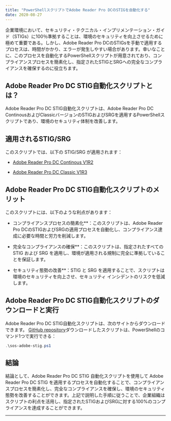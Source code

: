 ```yaml
---
title: "PowerShellスクリプトでAdobe Reader Pro DCのSTIGを自動化する"
date: 2020-08-27
---
```


企業環境において、セキュリティ・テクニカル・インプリメンテーション・ガイド（STIGs）に100％準拠することは、環境のセキュリティを向上させるために極めて重要である。しかし、Adobe Reader Pro DCのSTIGsを手動で適用するプロセスは、時間がかかり、エラーが発生しやすい場合があります。幸いなことに、このプロセスを自動化するPowerShellスクリプトが用意されており、コンプライアンスプロセスを簡素化し、指定されたSTIGとSRGへの完全なコンプライアンスを確保するのに役立ちます。

## Adobe Reader Pro DC STIG自動化スクリプトとは？

Adobe Reader Pro DC STIG自動化スクリプトは、Adobe Reader Pro DC ContinousおよびClassicバージョンのSTIGおよびSRGを適用するPowerShellスクリプトであり、環境のセキュリティ体制を改善します。

## 適用されるSTIG/SRG

このスクリプトでは、以下の STIG/SRG が適用されます：

- [Adobe Reader Pro DC Continous V1R2](https://dl.dod.cyber.mil/wp-content/uploads/stigs/zip/U_Adobe_Acrobat_Pro_DC_Classic_V1R3_STIG.zip)

- [Adobe Reader Pro DC Classic V1R3](https://dl.dod.cyber.mil/wp-content/uploads/stigs/zip/U_Adobe_Acrobat_Pro_DC_Continuous_V1R2_STIG.zip)

## Adobe Reader Pro DC STIG自動化スクリプトのメリット

このスクリプトには、以下のような利点があります：

- コンプライアンスプロセスの簡素化**：このスクリプトは、Adobe Reader Pro DCのSTIGおよびSRGの適用プロセスを自動化し、コンプライアンス達成に必要な時間と労力を削減します。

- 完全なコンプライアンスの確保**：このスクリプトは、指定されたすべての STIG および SRG を適用し、環境が適用される規制に完全に準拠していることを保証します。

- セキュリティ態勢の改善**：STIG と SRG を適用することで、スクリプトは環境のセキュリティを向上させ、セキュリティ インシデントのリスクを低減します。

## Adobe Reader Pro DC STIG自動化スクリプトのダウンロードと実行

Adobe Reader Pro DC STIG自動化スクリプトは、次のサイトからダウンロードできます。 [GitHub repository](https://github.com/simeononsecurity/Adobe-Reader-DC-STIG-Script)ダウンロードしたスクリプトは、PowerShellのコマンド1つで実行できる：

```powershell
.\sos-adobe-stig.ps1
```

## 結論

結論として、Adobe Reader Pro DC STIG 自動化スクリプトを使用して Adobe Reader Pro DC STIG を適用するプロセスを自動化することで、コンプライアンスプロセスを簡素化し、完全なコンプライアンスを確保し、環境のセキュリティ態勢を改善することができます。上記で説明した手順に従うことで、企業組織はスクリプトの利点を活用し、指定されたSTIGおよびSRGに対する100%のコンプライアンスを達成することができます。

___________
